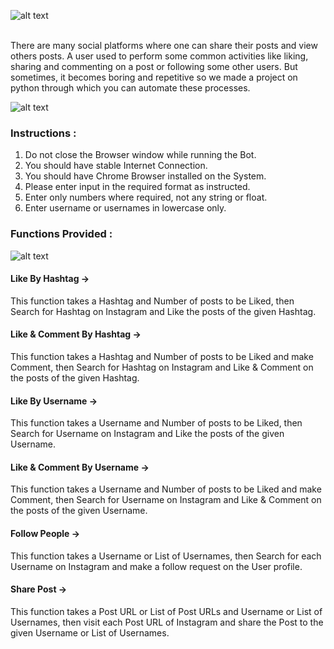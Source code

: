 ![alt text](https://github.com/RitikRatnawat/Intern_Academy/blob/fadac8dca99331cf8f7b7588c2ba4691345d88a3/Task%201%20-%20Instagram%20Automation%20Tool/InstaAutoBot/title.png)

<br>There are many social platforms where one can share their posts and view others posts. A user used to perform some common activities like liking, sharing and commenting on a post or following some other users. But sometimes, it becomes boring and repetitive so we made a project on python through which you can automate these processes.<br>

![alt text](https://github.com/RitikRatnawat/Intern_Academy/blob/87d0117e32e3abc3cb7a528d87d36512137fd13d/Task%201%20-%20Instagram%20Automation%20Tool/InstaAutoBot/Screenshots/Login.png)

### Instructions :
1. Do not close the Browser window while running the Bot.
2. You should have stable Internet Connection.
3. You should have Chrome Browser installed on the System.
4. Please enter input in the required format as instructed.
5. Enter only numbers where required, not any string or float.  
6. Enter username or usernames in lowercase only.

### Functions Provided :<br>
![alt text](https://github.com/RitikRatnawat/Intern_Academy/blob/53ac33404732db975d99693364544ee0c155a0c6/Task%201%20-%20Instagram%20Automation%20Tool/InstaAutoBot/Screenshots/Functions.png)
<br>
#### Like By Hashtag -> 
This function takes a Hashtag and Number of posts to be Liked, then Search for Hashtag on Instagram and Like the posts of the given Hashtag.
<br>
#### Like & Comment By Hashtag ->
This function takes a Hashtag and Number of posts to be Liked and make Comment, then Search for Hashtag on Instagram and Like & Comment on the posts of the given Hashtag.
<br>
#### Like By Username ->
This function takes a Username and Number of posts to be Liked, then Search for Username on Instagram and Like the posts of the given Username.
<br>
#### Like & Comment By Username ->
This function takes a Username and Number of posts to be Liked and make Comment, then Search for Username on Instagram and Like & Comment on the posts of the given Username.
<br>
#### Follow People ->
This function takes a Username or List of Usernames, then Search for each Username on Instagram and make a follow request on the User profile.
<br>
#### Share Post ->
This function takes a Post URL or List of Post URLs and Username or List of Usernames, then visit each Post URL of Instagram and share the Post to the given Username or List of Usernames.
